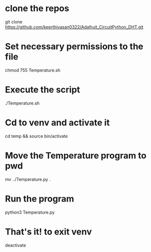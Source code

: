 # clone the repos
git clone https://github.com/keerthivasan0322/Adafruit_CircuitPython_DHT.git

# Set necessary permissions to the file
chmod 755 Temperature.sh

# Execute the script 
./Temperature.sh

# Cd to venv and activate it
cd temp && source bin/activate

# Move the Temperature program to pwd
mv ../Temperature.py .

# Run the program
python3 Temperature.py

# That's it! to exit venv 
deactivate